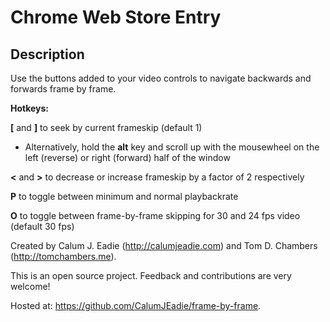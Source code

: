 Chrome Web Store Entry
======================

Description
-----------

Use the buttons added to your video controls to navigate backwards and forwards frame by frame.

<b>Hotkeys:</b>

<b>[</b> and <b>]</b> to seek by current frameskip (default 1)

* Alternatively, hold the <b>alt</b> key and scroll up with the mousewheel on the left (reverse) or right (forward) half of the window

<b><</b> and  <b>></b> to decrease or increase frameskip by a factor of 2 respectively

<b>P</b> to toggle between minimum and normal playbackrate

<b>O</b> to toggle between frame-by-frame skipping for 30 and 24 fps video (default 30 fps)

Created by Calum J. Eadie (http://calumjeadie.com) and Tom D. Chambers (http://tomchambers.me).

This is an open source project. Feedback and contributions are very welcome!

Hosted at: https://github.com/CalumJEadie/frame-by-frame.
